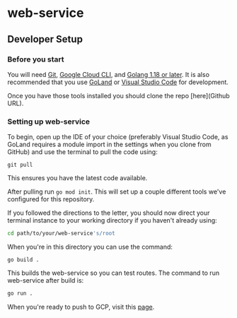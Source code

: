 # web-service

## Developer Setup

### Before you start

You will need [Git](https://git-scm.com/), [Google Cloud CLI](https://cloud.google.com/sdk/gcloud), and [Golang 1.18 or later](https://golang.org/dl/). It is also recommended that you use [GoLand](https://www.jetbrains.com/go/) or [Visual Studio Code](https://code.visualstudio.com) for development.

Once you have those tools installed you should clone the repo [here](Github URL).

### Setting up web-service

To begin, open up the IDE of your choice (preferably Visual Studio Code, as GoLand requires a module import in the settings when you clone from GitHub) and use the terminal to pull the code using:

``` git
git pull
```

This ensures you have the latest code available.

After pulling run `go mod init`.  This will set up a couple different tools we've configured for this repository.


If you followed the directions to the letter, you should now direct your terminal instance to your working directory if you haven't already using:

``` bash
cd path/to/your/web-service's/root
```

When you're in this directory you can use the command:

``` golang
go build .
```

This builds the web-service so you can test routes.
The command to run web-service after build is:

``` bash
go run .
```
When you're ready to push to GCP, visit this [page](https://cloud.google.com/run/docs/quickstarts/build-and-deploy/deploy-go-service).